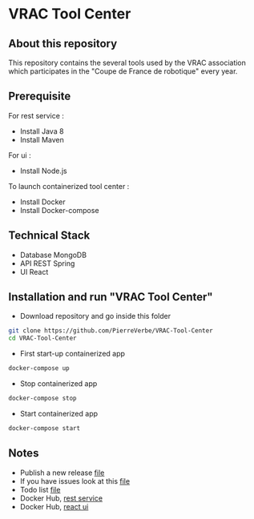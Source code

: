 # VRAC Tool Center

## About this repository
This repository contains the several tools used by the VRAC association which participates in the "Coupe de France de robotique" every year.

## Prerequisite
For rest service : <br>
* Install Java 8 <br>
* Install Maven <br>

For ui : <br>
* Install Node.js <br>

To launch containerized tool center : <br>
* Install Docker <br>
* Install Docker-compose <br>

## Technical Stack
* Database MongoDB
* API REST Spring
* UI React

## Installation and run "VRAC Tool Center"
* Download repository and go inside this folder
```bash
git clone https://github.com/PierreVerbe/VRAC-Tool-Center
cd VRAC-Tool-Center
```

* First start-up containerized app
```bash
docker-compose up
```

* Stop containerized app
```bash
docker-compose stop
```

* Start containerized app
```bash
docker-compose start
```

## Notes
* Publish a new release [file](resources/docs/release.md) <br>
* If you have issues look at this [file](resources/docs/issue.md) <br>
* Todo list [file](resources/docs/todo.md) <br>
* Docker Hub, [rest service](https://hub.docker.com/r/pierreverbe/vrac-tool-center-rest-service) <br>
* Docker Hub, [react ui](https://hub.docker.com/repository/docker/pierreverbe/vrac-tool-center-ui) <br>
